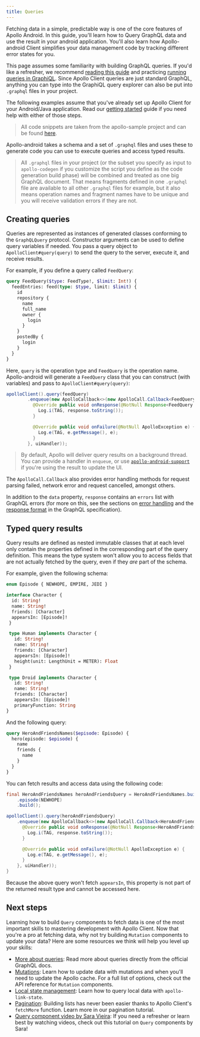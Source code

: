 ```yaml
---
title: Queries
---
```


Fetching data in a simple, predictable way is one of the core features of Apollo Android. In this guide, you'll learn how to Query GraphQL data and use the result in your android application.
You'll also learn how Apollo-android Client simplifies your data management code by tracking different error states for you.

This page assumes some familiarity with building GraphQL queries. If you'd like a refresher, we recommend [reading this guide](http://graphql.org/learn/queries/) and practicing [running queries in GraphiQL](https://graphql.github.io/swapi-graphql/).
Since Apollo Client queries are just standard GraphQL, anything you can type into the GraphiQL query explorer can also be put into `.graphql` files in your project.

The following examples assume that you've already set up Apollo Client for your Android/Java application. Read our [getting started](./get-started.html) guide if you need help with either of those steps.

> All code snippets are taken from the apollo-sample project and can be found [here](https://github.com/apollographql/apollo-android/tree/master/apollo-sample).

Apollo-android takes a schema and a set of `.graphql` files and uses these to generate code you can use to execute queries and access typed results.

> All `.graphql` files in your project (or the subset you specify as input to `apollo-codegen` if you customize the script you define as the code generation build phase) will be combined and treated as one big GraphQL document. That means fragments defined in one `.graphql` file are available to all other `.graphql` files for example, but it also means operation names and fragment names have to be unique and you will receive validation errors if they are not.

<h2 id="creating-queries">Creating queries</h2>

Queries are represented as instances of generated classes conforming to the `GraphQLQuery` protocol. Constructor arguments can be used to define query variables if needed.
You pass a query object to `ApolloClient#query(query)` to send the query to the server, execute it, and receive results.

For example, if you define a query called `FeedQuery`:

```graphql
query FeedQuery($type: FeedType!, $limit: Int!) {
  feedEntries: feed(type: $type, limit: $limit) {
    id
    repository {
      name
      full_name
      owner {
        login
      }
    }
    postedBy {
      login
    }
  }
}
```

Here, `query` is the operation type and `FeedQuery` is the operation name.
Apollo-android will generate a `FeedQuery` class that you can construct (with variables) and pass to `ApolloClient#query(query)`:

```java
apolloClient().query(feedQuery)
        .enqueue(new ApolloCallback<>(new ApolloCall.Callback<FeedQuery.Data>() {
          @Override public void onResponse(@NotNull Response<FeedQuery.Data> response) {
            Log.i(TAG, response.toString());
          }

          @Override public void onFailure(@NotNull ApolloException e) {
            Log.e(TAG, e.getMessage(), e);
          }
        }, uiHandler));
```

> By default, Apollo will deliver query results on a background thread. You can provide a handler in `enqueue`, or use [`apollo-android-support`](https://github.com/apollographql/apollo-android/tree/master/apollo-android-support) if you're using the result to update the UI.

The `ApolloCall.Callback` also provides error handling methods for request parsing failed, network error and request cancelled, amongst others.

In addition to the `data` property, `response` contains an `errors` list with GraphQL errors (for more on this, see the sections on [error handling](https://facebook.github.io/graphql/#sec-Error-handling) and the [response format](https://facebook.github.io/graphql/#sec-Response-Format) in the GraphQL specification).

<h2 id="typed-query-results">Typed query results</h2>

Query results are defined as nested immutable classes that at each level only contain the properties defined in the corresponding part of the query definition. 
This means the type system won't allow you to access fields that are not actually fetched by the query, even if they *are* part of the schema.

For example, given the following schema:

```graphql
enum Episode { NEWHOPE, EMPIRE, JEDI }

interface Character {
  id: String!
  name: String!
  friends: [Character]
  appearsIn: [Episode]!
 }

 type Human implements Character {
   id: String!
   name: String!
   friends: [Character]
   appearsIn: [Episode]!
   height(unit: LengthUnit = METER): Float
 }

 type Droid implements Character {
   id: String!
   name: String!
   friends: [Character]
   appearsIn: [Episode]!
   primaryFunction: String
}
```

And the following query:

```graphql
query HeroAndFriendsNames($episode: Episode) {
  hero(episode: $episode) {
    name
    friends {
      name
    }
  }
}
```

You can fetch results and access data using the following code:

```java
final HeroAndFriendsNames heroAndFriendsQuery = HeroAndFriendsNames.builder()
    .episode(NEWHOPE)
    .build();

apolloClient().query(heroAndFriendsQuery)
    .enqueue(new ApolloCallback<>(new ApolloCall.Callback<HeroAndFriendsNames.Data>() {
      @Override public void onResponse(@NotNull Response<HeroAndFriendsNames.Data> response) {
        Log.i(TAG, response.toString());
      }

      @Override public void onFailure(@NotNull ApolloException e) {
        Log.e(TAG, e.getMessage(), e);
      }
    }, uiHandler));
}
```

Because the above query won't fetch `appearsIn`, this property is not part of the returned result type and cannot be accessed here.

<h2 id="next-steps">Next steps</h2>

Learning how to build `Query` components to fetch data is one of the most important skills to mastering development with Apollo Client. Now that you're a pro at fetching data, why not try building `Mutation` components to update your data? Here are some resources we think will help you level up your skills:

- [More about queries](https://graphql.org/learn/queries/): Read more about queries directly from the official GraphQL docs. 
- [Mutations](./mutations.html): Learn how to update data with mutations and when you'll need to update the Apollo cache. For a full list of options, check out the API reference for `Mutation` components.
- [Local state management](./local-state.html): Learn how to query local data with `apollo-link-state`.
- [Pagination](../features/pagination.html): Building lists has never been easier thanks to Apollo Client's `fetchMore` function. Learn more in our pagination tutorial.
- [Query component video by Sara Vieira](https://youtu.be/YHJ2CaS0vpM): If you need a refresher or learn best by watching videos, check out this tutorial on `Query` components by Sara!